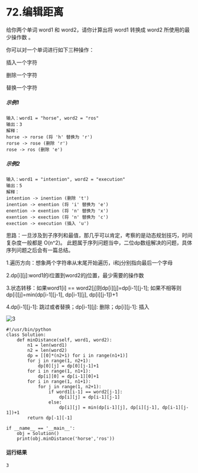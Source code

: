 # 72.编辑距离
给你两个单词 word1 和 word2，请你计算出将 word1 转换成 word2 所使用的最少操作数 。

你可以对一个单词进行如下三种操作：

插入一个字符

删除一个字符

替换一个字符

##### 示例1
    输入：word1 = "horse", word2 = "ros"
    输出：3
    解释：
    horse -> rorse (将 'h' 替换为 'r')
    rorse -> rose (删除 'r')
    rose -> ros (删除 'e')

##### 示例2
    输入：word1 = "intention", word2 = "execution"
    输出：5
    解释：
    intention -> inention (删除 't')
    inention -> enention (将 'i' 替换为 'e')
    enention -> exention (将 'n' 替换为 'x')
    exention -> exection (将 'n' 替换为 'c')
    exection -> execution (插入 'u')

思路：一旦涉及到子序列和最值，那几乎可以肯定，考察的是动态规划技巧，时间复杂度一般都是 O(n^2)。 此题属于序列问题当中，二位dp数组解决的问题，具体序列问题之后会有一篇总结。

1.遍历方向：想象两个字符串从末尾开始遍历，i和j分别指向最后一个字母

2.dp[i][j]:word1的i位置到word2的j位置，最少需要的操作数

3.状态转移：如果word1[i] == word2[j]则dp[i][j]=dp[i-1][j-1]; 如果不相等则dp[i][j]=min(dp[i-1][j-1], dp[i-1][j], dp[i][j-1])+1

4.dp[i-1][j-1]: 跳过或者替换；dp[i-1][j]: 删除；dp[i][j-1]: 插入

![3](https://github.com/CamWu-cyber/leetcode/blob/master/%E5%8A%A8%E6%80%81%E8%A7%84%E5%88%92/3.JPG)

    #!/usr/bin/python
    class Solution:
        def minDistance(self, word1, word2):
            n1 = len(word1)
            n2 = len(word2)
            dp = [[0]*(n2+1) for i in range(n1+1)]
            for j in range(1, n2+1):
                dp[0][j] = dp[0][j-1]+1
            for i in range(1, n1+1):
                dp[i][0] = dp[i-1][0]+1
            for i in range(1, n1+1):
                for j in range(1, n2+1):
                    if word1[i-1] == word2[j-1]:
                        dp[i][j] = dp[i-1][j-1]
                    else:
                        dp[i][j] = min(dp[i-1][j], dp[i][j-1], dp[i-1][j-1])+1
            return dp[-1][-1]

    if __name__ == '__main__':
        obj = Solution()
        print(obj.minDistance('horse','ros'))

#### 运行结果
    3
